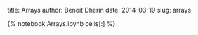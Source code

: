 title: Arrays 
author: Benoit Dherin 
date: 2014-03-19
slug: arrays 

{% notebook Arrays.ipynb cells[:] %}

